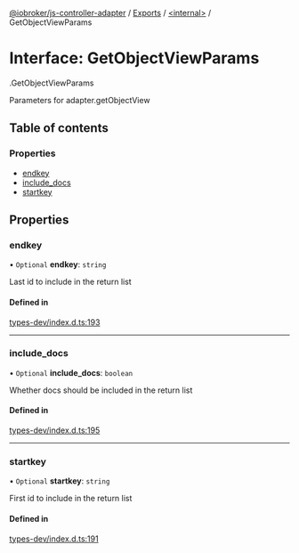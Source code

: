 [@iobroker/js-controller-adapter](../README.md) / [Exports](../modules.md) / [<internal\>](../modules/internal_.md) / GetObjectViewParams

# Interface: GetObjectViewParams

[<internal>](../modules/internal_.md).GetObjectViewParams

Parameters for adapter.getObjectView

## Table of contents

### Properties

- [endkey](internal_.GetObjectViewParams.md#endkey)
- [include\_docs](internal_.GetObjectViewParams.md#include_docs)
- [startkey](internal_.GetObjectViewParams.md#startkey)

## Properties

### endkey

• `Optional` **endkey**: `string`

Last id to include in the return list

#### Defined in

[types-dev/index.d.ts:193](https://github.com/ioBroker/ioBroker.js-controller/blob/3ea49298/packages/types-dev/index.d.ts#L193)

___

### include\_docs

• `Optional` **include\_docs**: `boolean`

Whether docs should be included in the return list

#### Defined in

[types-dev/index.d.ts:195](https://github.com/ioBroker/ioBroker.js-controller/blob/3ea49298/packages/types-dev/index.d.ts#L195)

___

### startkey

• `Optional` **startkey**: `string`

First id to include in the return list

#### Defined in

[types-dev/index.d.ts:191](https://github.com/ioBroker/ioBroker.js-controller/blob/3ea49298/packages/types-dev/index.d.ts#L191)
